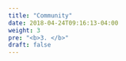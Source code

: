 ```yaml
---
title: "Community"
date: 2018-04-24T09:16:13-04:00
weight: 3
pre: "<b>3. </b>"
draft: false
---
```


